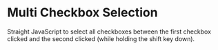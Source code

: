# Multi Checkbox Selection
Straight JavaScript to select all checkboxes between the first checkbox clicked and the second clicked (while holding the shift key down).

